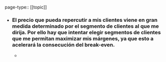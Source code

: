 page-type:: [[topic]]
- ### El precio que pueda repercutir a mis clientes viene en gran medida determinado por el segmento de clientes al que me dirija. Por ello hay que intentar elegir segmentos de clientes que me permitan maximizar mis márgenes, ya que esto a acelerará la consecución del break-even.
  - 


